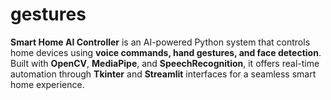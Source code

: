 # gestures
**Smart Home AI Controller** is an AI-powered Python system that controls home devices using **voice commands, hand gestures, and face detection**. Built with **OpenCV**, **MediaPipe**, and **SpeechRecognition**, it offers real-time automation through **Tkinter** and **Streamlit** interfaces for a seamless smart home experience.

